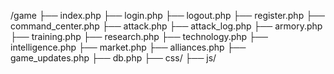 /game
    ├── index.php
    ├── login.php
    ├── logout.php
    ├── register.php
    ├── command_center.php
    ├── attack.php
    ├── attack_log.php
    ├── armory.php
    ├── training.php
    ├── research.php
    ├── technology.php
    ├── intelligence.php
    ├── market.php
    ├── alliances.php
    ├── game_updates.php
    ├── db.php
    ├── css/
    ├── js/

    
